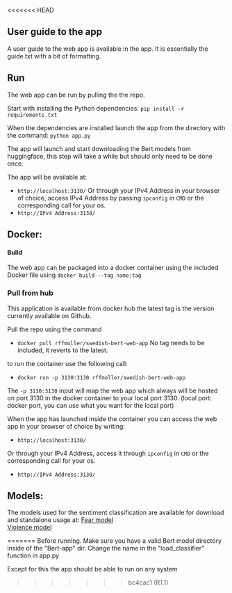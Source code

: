 <<<<<<< HEAD
## User guide to the app
A user guide to the web app is available in the app. It is essentially the guide.txt with a bit of formatting. 

## Run 
The web app can be run by pulling the the repo. 

Start with installing the Python dependencies:
`pip install -r requirements.txt`

When the dependencies are installed launch the app from the directory with the command:
`python app.py`

The app will launch and start downloading the Bert models from huggingface, this step will take a while but should only need to be done once. 

The app will be available at: 
* `http://localhost:3130/`
Or through your  IPv4 Address in your browser of choice, access IPv4 Address by passing `ipconfig` in `CMD` or the corresponding call for your os. 
* `http://IPv4 Address:3130/`
  
## Docker: 
#### Build
The web app can be packaged into a docker container using the included Docker file using 
`docker build --tag name:tag` 

### Pull from hub
This application is available from docker hub the latest tag is the version currently available on Github. 

Pull the repo using the command 
* `docker pull rffmoller/swedish-bert-web-app`
No tag needs to be included, it reverts to the latest.

to run the container use the following call: 
* `docker run -p 3130:3130 rffmoller/swedish-bert-web-app`

The `-p 3130:3130` input will map the web app which always will be hosted on port 3130 in the docker container to your local port 3130. (local port: docker port, you can use what you want for the local port)

When the app has launched inside the container you can access the web app in your browser of choice by writing: 
* `http://localhost:3130/`

Or through your  IPv4 Address, access it through `ipconfig` in `CMD` or the corresponding call for your os. 
* `http://IPv4 Address:3130/`

## Models:
The models used for the sentiment classification are available for download and standalone usage at:
[Fear model](https://huggingface.co/fredrikmollerRF/Swedish-Sentiment-Fear)    
[Violence model](https://huggingface.co/fredrikmollerRF/Swedish-Sentiment-Violence)

=======
Before running. Make sure you have a valid Bert model directory inside of the "Bert-app" dir. 
Change the name in the "load_classifier" function in app.py 

Except for this the app should be able to run on any system
>>>>>>> bc4cac1 (R1.1)
